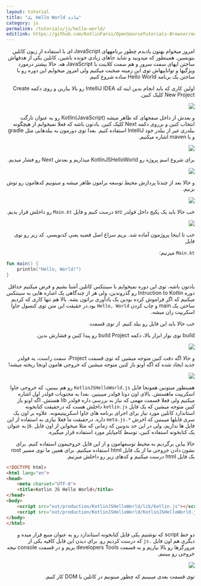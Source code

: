 ```yaml
---
layout: tutorial
title: "یک Hello World ساده"
category: js
permalink: /tutorials/js/hello-world/
editlink: https://github.com/KotlinFarsi/OpenSourceTutorials-Browser/edit/master/src/hello-world/README.md
---
```



<div dir="rtl" markdown="1">



امروز میخوام بهتون یادبدم چطور برنامه­های JavaScript ای با استفاده از زبون کاتلین بنویسین. همینطور که میدونید و شاید جاهای زیادی خونده باشین، کاتلین یکی از هدف­هاش ساختن اپ­های سمت سرور و هم سمت کلاینت با JavaScript هه. حالا بیشتر درمورد ویژگی­ها و توانایی­هاش توی این زمینه صحبت میکنیم ولی امروز میخوایم این دوره رو با ساختن یک برنامه Hello World ساده شروع کنیم.

اولین کاری که باید انجام بدین اینه که IntelliJ IDEA رو بالا بیارین و روی دکمه Create New Project کلیک کنین.


<p style="width: calc(100% + 60px);">
<img src="/assets/img/js/hello-world/create-new-project.png" />
</p>


و بعدش از داخل صفحه­ای که ظاهر میشه Kotlin(JavaScript) رو به عنوان تارگت انتخاب کنین و برروی دکمه Next کلیک کنین. یادتون باشه که فعلا نمیخوایم از هیچگونه بیلدری غیر از بیلدر خود IntelliJ استفاده کنیم. بعدا توی دورمون به بیلد­هایی مثل gradle و یا maven اشاره میکنیم.


<p style="width: calc(100% + 60px);">
<img src="/assets/img/js/hello-world/target-kotlin-javascript.png" />
</p>


برای شروع اسم پروژه رو KotlinJSHelloWorld میذاریم و بعدش Next رو فشار میدیم.


<p style="width: calc(100% + 60px);">
<img src="/assets/img/js/hello-world/name-project.png" />
</p>


و حالا بعد از چندتا پردازش محیط توسعه برامون ظاهر میشه و میتونیم کدهامون رو توش بزنیم.


<p style="width: calc(100% + 60px);">
<img src="/assets/img/js/hello-world/blank-project.png" />
</p>


خب حالا باید یک پکیج داخل فولدر src درست کنیم و فایل `Main.kt` رو داخلش قرار بدیم.


<p style="width: calc(100% + 60px);">
<img src="/assets/img/js/hello-world/creating-mainkt.png" />
</p>


خب تا اینجا پروژمون آماده شد. بریم سراغ اصل قضیه یعنی کدنویسی. کد زیر رو توی فایل 

`Main.kt` میزنیم:

</div>

```kotlin
fun main() {
    println("Hello, World!")
}
```

<div dir="rtl" markdown="1">

یادتون باشه، توی این دوره نمیخوایم با سینتکس کاتلین آشنا بشیم و فرض میکنیم حداقل دوره Intruction to Kotlin رو گذروندین، ولی هر از چندگاهی یک اشاره هایی به سینتکس میکنیم که اگر فراموش کرده بودین یک یادآوری براتون بشه. بالا هم تنها کاری که کردیم ساختن یک main و چاپ کردن `Hello, World` بود.در حقیقت این متن توی کنسول جاوا اسکریپت ران میشه. 

خب حالا باید این فایل رو بیلد کنیم. از توی قسمت 

build توی نوار ابزار بالا، دکمه build Project رو پیدا کنین و فشارش بدین.

<p style="width: calc(100% + 60px);">
<img src="/assets/img/js/hello-world/build-project.png" />
</p>

و حالا اگه دقت کنین متوجه میشین که توی قسمت Project، سمت راست، یه فولدر جدید ایجاد شده که اگه اونو باز کنین متوجه میشین که خروجی هامون اونجا ریخته میشه!

<p style="width: calc(100% + 60px);">
<img src="/assets/img/js/hello-world/output-files.png" />
</p>

همینطور میتونین همونجا فایل `KotlinJSHelloWorld.js` رو هم ببینین، که خروجی جاوا اسکریپت ماهستش. بالای اون دوتا فولدر میبینین. بعدا به محتویات فولدر اول اشاره میکنیم ولی فعلا قسمت مهمی که نیاز به بررسی داره فولدر lib هستش. اگه اونو باز کنین متوجه میشین که یک فایل `kotlin.js` داخلش هست که درحقیقت کتابخونه استاندارد کاتلین مورد نیاز برای اجرای برنامه های جاوا اسکرپیتیمونه. علاوه بر اون یک سری فایل­ها میبینین که اخرش `*.meta.js` داره. درحقیقت ما فعلا نیازی به استفاده از این فایل ها نداریم، ولی در این حد بدونین که زمانی که مثلا میخواین از اون فایل .js به عنوان یک کتابخونه استفاده کنین، توسط کامپایلر مورد استفاده قرار میگیره.

 حالا بیاین برگردیم به محیط توسعه­امون و از این فایل خروجیمون استفاده کنیم. برای نشون دادن خروجی ما از یک فایل html استفاده میکنیم. برای همین ما توی مسیر root یک فایل html درست میکنیم و کدهای زیر رو داخلش میزنیم.

</div>

```html
<!DOCTYPE html>
<html lang="en">
<head>
    <meta charset="UTF-8">
    <title>Kotlin JS Hello World</title>
</head>
<body>
    <script src="out/production/KotlinJSHelloWorld/lib/kotlin.js"></script>
    <script src="out/production/KotlinJSHelloWorld/KotlinJSHelloWorld.js"></script>
</body>
</html>
```

<div dir="rtl" markdown="1">

دو خط script که نوشتیم یکی فایل کتابخونه استاندارد رو به عنوان منبع قرار میده و دیگری هم اون فایل `.js` که درست کردیم رو. برای دیدن این فایل کافیه یکی از مرورگرها رو بالا بیاریم و به قسمت developers Tools بریم و در قسمت console نیجه خروجی رو ببینیم.


<p style="width: calc(100% + 60px);">
<img src="/assets/img/js/hello-world/chrome-output.png" />
</p>


توی قسمت بعدی میبینیم که چطور میتونیم در کاتلین با DOM کار کنیم.

</div>
